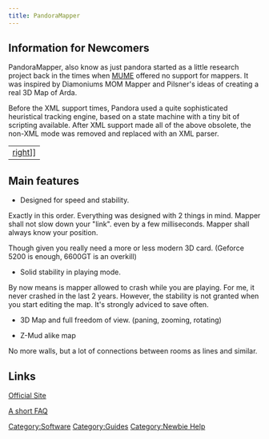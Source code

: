 ```yaml
---
title: PandoraMapper
---
```


## Information for Newcomers

PandoraMapper, also know as just pandora started as a little research
project back in the times when [MUME](MUME "wikilink") offered no
support for mappers. It was inspired by Diamoniums MOM Mapper and
Pilsner's ideas of creating a real 3D Map of Arda.

Before the XML support times, Pandora used a quite sophisticated
heuristical tracking engine, based on a state machine with a tiny bit of
scripting available. After XML support made all of the above obsolete,
the non-XML mode was removed and replaced with an XML parser.

|                                                           |
|-----------------------------------------------------------|
| [right](image:PandoraMapperScreenshot.png "wikilink")\]\] |

## Main features

- Designed for speed and stability.

Exactly in this order. Everything was designed with 2 things in mind.
Mapper shall not slow down your "link". even by a few milliseconds.
Mapper shall always know your position.

Though given you really need a more or less modern 3D card. (Geforce
5200 is enough, 6600GT is an overkill)

- Solid stability in playing mode.

By now means is mapper allowed to crash while you are playing. For me,
it never crashed in the last 2 years. However, the stability is not
granted when you start editing the map. It's strongly adviced to save
often.

- 3D Map and full freedom of view. (paning, zooming, rotating)

<!-- -->

- Z-Mud alike map

No more walls, but a lot of connections between rooms as lines and
similar.

## Links

[Official Site](http://code.google.com/p/pandoramapper/)

[A short FAQ](http://code.google.com/p/pandoramapper/wiki/FAQ)

[Category:Software](Category:Software "wikilink")
[Category:Guides](Category:Guides "wikilink") [Category:Newbie
Help](Category:Newbie_Help "wikilink")